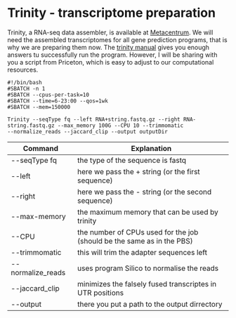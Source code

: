 # Trinity - transcriptome preparation
Trinity, a RNA-seq data assembler, is available at [Metacentrum](https://wiki.metacentrum.cz/wiki/Trinity).
We will need the assembled transcriptomes for all gene prediction programs, that is why we are preparing them now.
The [trinity manual](https://github.com/trinityrnaseq/trinityrnaseq/wiki/Running%20Trinity) gives you enough answers tu successfully run the program. 
However, I will be sharing with you a script from Priceton, which is easy to adjust to our computational resources.

```
#!/bin/bash
#SBATCH -n 1
#SBATCH --cpus-per-task=10
#SBATCH --time=6-23:00 --qos=1wk
#SBATCH --mem=150000

Trinity --seqType fq --left RNA+string.fastq.gz --right RNA-string.fastq.gz --max_memory 100G --CPU 10 --trimmomatic
--normalize_reads --jaccard_clip --output outputDir
```
|Command | Explanation|
|---|---|
|--seqType fq|the type of the sequence is fastq|
|--left|here we pass the + string (or the first sequence)|
|--right| here we pass the - string (or the second sequence)|
|--max-memory|the maximum memory that can be used by trinity|
|--CPU|the number of CPUs used for the job (should be the same as in the PBS)|
|--trimmomatic| this will trim the adapter sequences left|
|--normalize_reads|uses program Silico to normalise the reads|
|--jaccard_clip|minimizes the falsely fused transcriptes in UTR positions |
|--output|there you put a path to the output dirrectory|
